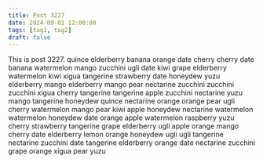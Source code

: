 ```yaml
---
title: Post 3227
date: 2024-09-01 12:00:00
tags: [tag1, tag2]
draft: false
---
```

This is post 3227.
quince
elderberry
banana
orange
date
cherry
cherry
date
banana
watermelon
mango
zucchini
ugli
date
kiwi
grape
elderberry
watermelon
kiwi
xigua
tangerine
strawberry
date
honeydew
yuzu
elderberry
mango
elderberry
mango
pear
nectarine
zucchini
zucchini
zucchini
xigua
cherry
tangerine
tangerine
apple
zucchini
nectarine
yuzu
mango
tangerine
honeydew
quince
nectarine
orange
orange
pear
ugli
cherry
watermelon
mango
pear
kiwi
apple
honeydew
nectarine
watermelon
watermelon
honeydew
date
orange
apple
watermelon
raspberry
yuzu
cherry
strawberry
tangerine
grape
elderberry
ugli
apple
orange
mango
cherry
date
elderberry
lemon
orange
honeydew
ugli
ugli
tangerine
nectarine
zucchini
date
tangerine
elderberry
orange
date
nectarine
zucchini
grape
orange
xigua
pear
yuzu
